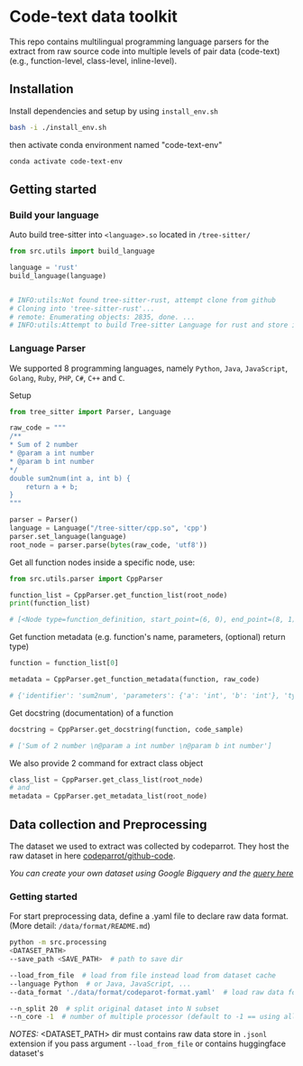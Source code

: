 # Code-text data toolkit

This repo contains multilingual programming language parsers for the extract from raw source code into multiple levels of pair data (code-text) (e.g., function-level, class-level, inline-level). 

## Installation
Install dependencies and setup by using `install_env.sh`
```bash
bash -i ./install_env.sh
```
then activate conda environment named "code-text-env"
```bash
conda activate code-text-env
```

## Getting started

### Build your language
Auto build tree-sitter into `<language>.so` located in `/tree-sitter/`
```python
from src.utils import build_language

language = 'rust'
build_language(language)


# INFO:utils:Not found tree-sitter-rust, attempt clone from github
# Cloning into 'tree-sitter-rust'...
# remote: Enumerating objects: 2835, done. ...
# INFO:utils:Attempt to build Tree-sitter Language for rust and store in .../tree-sitter/rust.so
```

### Language Parser
We supported 8 programming languages, namely `Python`, `Java`, `JavaScript`, `Golang`, `Ruby`, `PHP`, `C#`, `C++` and `C`.

Setup
```python
from tree_sitter import Parser, Language

raw_code = """
/**
* Sum of 2 number
* @param a int number
* @param b int number
*/
double sum2num(int a, int b) {
    return a + b;
}
"""

parser = Parser()
language = Language("/tree-sitter/cpp.so", 'cpp')
parser.set_language(language)
root_node = parser.parse(bytes(raw_code, 'utf8'))
```

Get all function nodes inside a specific node, use:
```python
from src.utils.parser import CppParser

function_list = CppParser.get_function_list(root_node)
print(function_list)

# [<Node type=function_definition, start_point=(6, 0), end_point=(8, 1)>]

```

Get function metadata (e.g. function's name, parameters, (optional) return type)
```python
function = function_list[0]

metadata = CppParser.get_function_metadata(function, raw_code)

# {'identifier': 'sum2num', 'parameters': {'a': 'int', 'b': 'int'}, 'type': 'double'}
```
Get docstring (documentation) of a function
```python
docstring = CppParser.get_docstring(function, code_sample)

# ['Sum of 2 number \n@param a int number \n@param b int number']
```

We also provide 2 command for extract class object
```python
class_list = CppParser.get_class_list(root_node)
# and
metadata = CppParser.get_metadata_list(root_node)
```

## Data collection and Preprocessing
The dataset we used to extract was collected by codeparrot. They host the raw dataset in here [codeparrot/github-code](https://huggingface.co/datasets/codeparrot/github-code).

*You can create your own dataset using Google Bigquery and the [query here](https://huggingface.co/datasets/codeparrot/github-code/blob/main/query.sql)*

### Getting started
For start preprocessing data, define a .yaml file to declare raw data format. (More detail: `/data/format/README.md`)

```bash
python -m src.processing 
<DATASET_PATH>
--save_path <SAVE_PATH>  # path to save dir

--load_from_file  # load from file instead load from dataset cache
--language Python  # or Java, JavaScript, ...
--data_format './data/format/codeparot-format.yaml'  # load raw data format

--n_split 20  # split original dataset into N subset
--n_core -1  # number of multiple processor (default to -1 == using all core)
```

*NOTES:*  <DATASET_PATH> dir must contains raw data store in `.jsonl` extension if you pass argument `--load_from_file` or contains huggingface dataset's 
